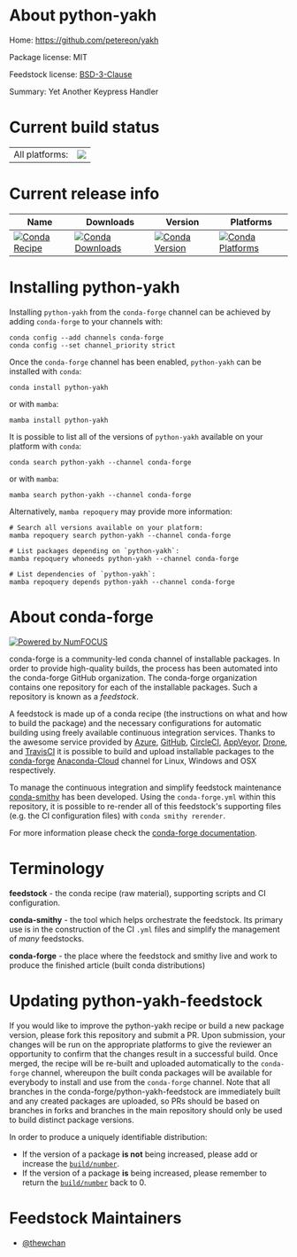 About python-yakh
=================

Home: https://github.com/petereon/yakh

Package license: MIT

Feedstock license: [BSD-3-Clause](https://github.com/conda-forge/python-yakh-feedstock/blob/main/LICENSE.txt)

Summary: Yet Another Keypress Handler

Current build status
====================


<table><tr><td>All platforms:</td>
    <td>
      <a href="https://dev.azure.com/conda-forge/feedstock-builds/_build/latest?definitionId=18354&branchName=main">
        <img src="https://dev.azure.com/conda-forge/feedstock-builds/_apis/build/status/python-yakh-feedstock?branchName=main">
      </a>
    </td>
  </tr>
</table>

Current release info
====================

| Name | Downloads | Version | Platforms |
| --- | --- | --- | --- |
| [![Conda Recipe](https://img.shields.io/badge/recipe-python--yakh-green.svg)](https://anaconda.org/conda-forge/python-yakh) | [![Conda Downloads](https://img.shields.io/conda/dn/conda-forge/python-yakh.svg)](https://anaconda.org/conda-forge/python-yakh) | [![Conda Version](https://img.shields.io/conda/vn/conda-forge/python-yakh.svg)](https://anaconda.org/conda-forge/python-yakh) | [![Conda Platforms](https://img.shields.io/conda/pn/conda-forge/python-yakh.svg)](https://anaconda.org/conda-forge/python-yakh) |

Installing python-yakh
======================

Installing `python-yakh` from the `conda-forge` channel can be achieved by adding `conda-forge` to your channels with:

```
conda config --add channels conda-forge
conda config --set channel_priority strict
```

Once the `conda-forge` channel has been enabled, `python-yakh` can be installed with `conda`:

```
conda install python-yakh
```

or with `mamba`:

```
mamba install python-yakh
```

It is possible to list all of the versions of `python-yakh` available on your platform with `conda`:

```
conda search python-yakh --channel conda-forge
```

or with `mamba`:

```
mamba search python-yakh --channel conda-forge
```

Alternatively, `mamba repoquery` may provide more information:

```
# Search all versions available on your platform:
mamba repoquery search python-yakh --channel conda-forge

# List packages depending on `python-yakh`:
mamba repoquery whoneeds python-yakh --channel conda-forge

# List dependencies of `python-yakh`:
mamba repoquery depends python-yakh --channel conda-forge
```


About conda-forge
=================

[![Powered by
NumFOCUS](https://img.shields.io/badge/powered%20by-NumFOCUS-orange.svg?style=flat&colorA=E1523D&colorB=007D8A)](https://numfocus.org)

conda-forge is a community-led conda channel of installable packages.
In order to provide high-quality builds, the process has been automated into the
conda-forge GitHub organization. The conda-forge organization contains one repository
for each of the installable packages. Such a repository is known as a *feedstock*.

A feedstock is made up of a conda recipe (the instructions on what and how to build
the package) and the necessary configurations for automatic building using freely
available continuous integration services. Thanks to the awesome service provided by
[Azure](https://azure.microsoft.com/en-us/services/devops/), [GitHub](https://github.com/),
[CircleCI](https://circleci.com/), [AppVeyor](https://www.appveyor.com/),
[Drone](https://cloud.drone.io/welcome), and [TravisCI](https://travis-ci.com/)
it is possible to build and upload installable packages to the
[conda-forge](https://anaconda.org/conda-forge) [Anaconda-Cloud](https://anaconda.org/)
channel for Linux, Windows and OSX respectively.

To manage the continuous integration and simplify feedstock maintenance
[conda-smithy](https://github.com/conda-forge/conda-smithy) has been developed.
Using the ``conda-forge.yml`` within this repository, it is possible to re-render all of
this feedstock's supporting files (e.g. the CI configuration files) with ``conda smithy rerender``.

For more information please check the [conda-forge documentation](https://conda-forge.org/docs/).

Terminology
===========

**feedstock** - the conda recipe (raw material), supporting scripts and CI configuration.

**conda-smithy** - the tool which helps orchestrate the feedstock.
                   Its primary use is in the construction of the CI ``.yml`` files
                   and simplify the management of *many* feedstocks.

**conda-forge** - the place where the feedstock and smithy live and work to
                  produce the finished article (built conda distributions)


Updating python-yakh-feedstock
==============================

If you would like to improve the python-yakh recipe or build a new
package version, please fork this repository and submit a PR. Upon submission,
your changes will be run on the appropriate platforms to give the reviewer an
opportunity to confirm that the changes result in a successful build. Once
merged, the recipe will be re-built and uploaded automatically to the
`conda-forge` channel, whereupon the built conda packages will be available for
everybody to install and use from the `conda-forge` channel.
Note that all branches in the conda-forge/python-yakh-feedstock are
immediately built and any created packages are uploaded, so PRs should be based
on branches in forks and branches in the main repository should only be used to
build distinct package versions.

In order to produce a uniquely identifiable distribution:
 * If the version of a package **is not** being increased, please add or increase
   the [``build/number``](https://docs.conda.io/projects/conda-build/en/latest/resources/define-metadata.html#build-number-and-string).
 * If the version of a package **is** being increased, please remember to return
   the [``build/number``](https://docs.conda.io/projects/conda-build/en/latest/resources/define-metadata.html#build-number-and-string)
   back to 0.

Feedstock Maintainers
=====================

* [@thewchan](https://github.com/thewchan/)

